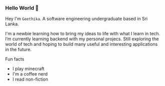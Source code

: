 ### Hello World 👋

Hey I'm `Geethika`. A software engineering undergraduate based in Sri Lanka. 

I'm a newbie learning how to bring my ideas to life with what I learn in tech. I’m currently learning backend with my personal projecs. Still exploring the world of tech and hoping to build many useful and interesting applications in the future.

Fun facts
- I play minecraft
- I'm a coffee nerd
- I read non-fiction


